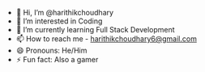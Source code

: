 - 👋 Hi, I’m @harithikchoudhary
- 👀 I’m interested in Coding 
- 🌱 I’m currently learning Full Stack Development
- 📫 How to reach me - harithikchoudhary6@gmail.com
- 😄 Pronouns: He/Him
- ⚡ Fun fact: Also a gamer

<!---
harithikchoudhary/harithikchoudhary is a ✨ special ✨ repository because its `README.md` (this file) appears on your GitHub profile.
You can click the Preview link to take a look at your changes.
--->
